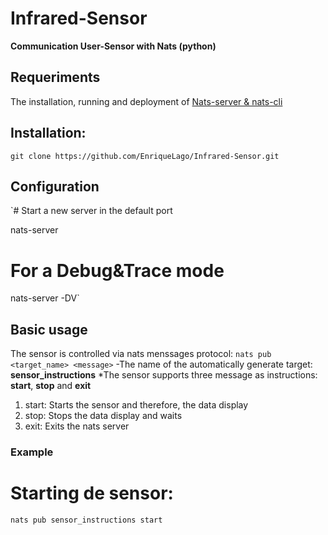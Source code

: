 # Infrared-Sensor
**Communication User-Sensor with Nats (python)**

## Requeriments
The installation, running and deployment of [Nats-server & nats-cli](https://github.com/nats-io)

## Installation:
`git clone https://github.com/EnriqueLago/Infrared-Sensor.git`

## Configuration
`# Start a new server in the default port

nats-server

# For a Debug&Trace mode

nats-server -DV`

## Basic usage
The sensor is controlled via nats menssages protocol: 
`nats pub <target_name> <message>`
-The name of the automatically generate target: **sensor_instructions**
*The sensor supports three message as instructions: **start**, **stop** and **exit**
1. start: Starts the sensor and therefore, the data display
2. stop: Stops the data display and waits
3. exit: Exits the nats server

### Example
# Starting de sensor:
`nats pub sensor_instructions start`
